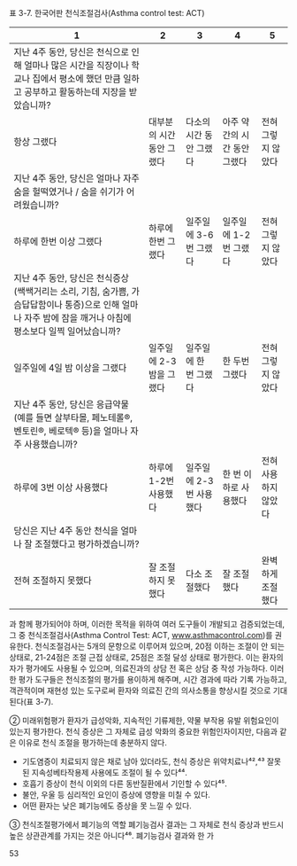 표 3-7. 한국어판 천식조절검사(Asthma control test: ACT)

| 1 | 2 | 3 | 4 | 5 |
|---|---|---|---|---|
| 지난 4주 동안, 당신은 천식으로 인해 얼마나 많은 시간을 직장이나 학교나 집에서 평소에 했던 만큼 일하고 공부하고 활동하는데 지장을 받았습니까? | | | | |
| 항상 그랬다 | 대부분의 시간 동안 그랬다 | 다소의 시간 동안 그랬다 | 아주 약간의 시간 동안 그랬다 | 전혀 그렇지 않았다 |
| 지난 4주 동안, 당신은 얼마나 자주 숨을 헐떡였거나 / 숨을 쉬기가 어려웠습니까? | | | | |
| 하루에 한번 이상 그랬다 | 하루에 한번 그랬다 | 일주일에 3-6번 그랬다 | 일주일에 1-2번 그랬다 | 전혀 그렇지 않았다 |
| 지난 4주 동안, 당신은 천식증상(쌕쌕거리는 소리, 기침, 숨가쁨, 가슴답답함이나 통증)으로 인해 얼마나 자주 밤에 잠을 깨거나 아침에 평소보다 일찍 일어났습니까? | | | | |
| 일주일에 4일 밤 이상을 그랬다 | 일주일에 2-3 밤을 그랬다 | 일주일에 한 번 그랬다 | 한 두번 그랬다 | 전혀 그렇지 않았다 |
| 지난 4주 동안, 당신은 응급약물(예를 들면 살부타몰, 페노테롤®, 벤토린®, 베로텍® 등)을 얼마나 자주 사용했습니까? | | | | |
| 하루에 3번 이상 사용했다 | 하루에 1-2번 사용했다 | 일주일에 2-3번 사용했다 | 한 번 이하로 사용했다 | 전혀 사용하지 않았다 |
| 당신은 지난 4주 동안 천식을 얼마나 잘 조절했다고 평가하겠습니까? | | | | |
| 전혀 조절하지 못했다 | 잘 조절하지 못했다 | 다소 조절했다 | 잘 조절했다 | 완벽하게 조절했다 |

과 함께 평가되어야 하며, 이러한 목적을 위하여 여러 도구들이 개발되고 검증되었는데, 그 중 천식조절검사(Asthma Control Test: ACT, www.asthmacontrol.com)를 권유한다. 천식조절검사는 5개의 문항으로 이루어져 있으며, 20점 이하는 조절이 안 되는 상태로, 21-24점은 조절 근접 상태로, 25점은 조절 달성 상태로 평가한다. 이는 환자의 자가 평가에도 사용될 수 있으며, 의료진과의 상담 전 혹은 상담 중 작성 가능하다. 이러한 평가 도구들은 천식조절의 평가를 용이하게 해주며, 시간 경과에 따라 기록 가능하고, 객관적이며 재현성 있는 도구로써 환자와 의료진 간의 의사소통을 향상시킬 것으로 기대된다(표 3-7).

② 미래위험평가
환자가 급성악화, 지속적인 기류제한, 약물 부작용 유발 위험요인이 있는지 평가한다. 천식 증상은 그 자체로 급성 악화의 중요한 위험인자이지만, 다음과 같은 이유로 천식 조절을 평가하는데 충분하지 않다.
- 기도염증이 치료되지 않은 채로 남아 있더라도, 천식 증상은 위약치료나⁴²,⁴³ 잘못된 지속성베타작용제 사용에도 조절이 될 수 있다⁴⁴.
- 호흡기 증상이 천식 이외의 다른 동반질환에서 기인할 수 있다⁴⁵.
- 불안, 우울 등 심리적인 요인이 증상에 영향을 미칠 수 있다.
- 어떤 환자는 낮은 폐기능에도 증상을 못 느낄 수 있다.

③ 천식조절평가에서 폐기능의 역할
폐기능검사 결과는 그 자체로 천식 증상과 반드시 높은 상관관계를 가지는 것은 아니다⁴⁶. 폐기능검사 결과와 한 가

<PAGE>53